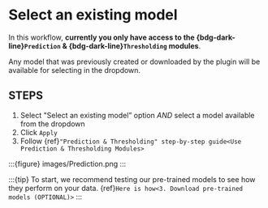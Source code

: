 # Select an existing model

In this workflow, **currently you only have access to the {bdg-dark-line}`Prediction` & {bdg-dark-line}`Thresholding` modules**.

Any model that was previously created or downloaded by the plugin will be available for selecting in the dropdown.

## STEPS

1. Select "Select an existing model” option *AND* select a model available from the dropdown
2. Click `Apply`
3. Follow {ref}`"Prediction & Thresholding" step-by-step guide<Use Prediction & Thresholding Modules>`

:::{figure} images/Prediction.png
:::

:::{tip} 
To start, we recommend testing our pre-trained models to see how they perform on your data. {ref}`Here is how<3. Download pre-trained models (OPTIONAL)>`
:::

